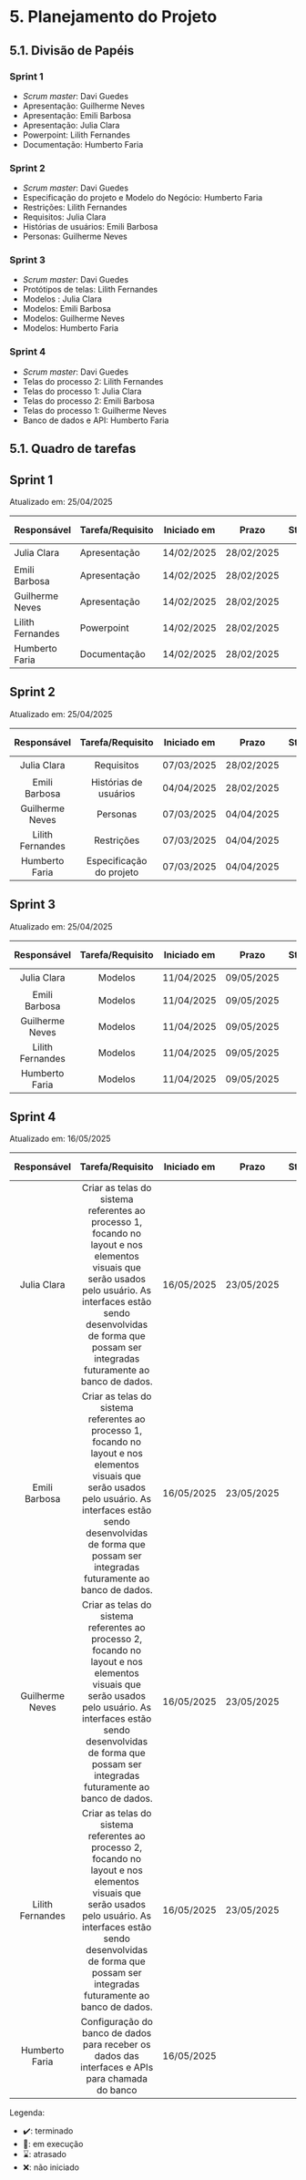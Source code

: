 # 5. Planejamento do Projeto

## 5.1. Divisão de Papéis

### Sprint 1
- _Scrum master_: Davi Guedes
- Apresentação: Guilherme Neves
- Apresentação: Emili Barbosa
- Apresentação: Julia Clara
- Powerpoint: Lilith Fernandes
- Documentação: Humberto Faria

### Sprint 2
- _Scrum master_: Davi Guedes
- Especificação do projeto e Modelo do Negócio: Humberto Faria
- Restrições: Lilith Fernandes
- Requisitos: Julia Clara
- Histórias de usuários: Emili Barbosa
- Personas: Guilherme Neves

### Sprint 3
- _Scrum master_: Davi Guedes
- Protótipos de telas: Lilith Fernandes
- Modelos : Julia Clara
- Modelos: Emili Barbosa
- Modelos: Guilherme Neves
- Modelos: Humberto Faria

### Sprint 4
- _Scrum master_: Davi Guedes
- Telas do processo 2: Lilith Fernandes
- Telas do processo 1: Julia Clara
- Telas do processo 2: Emili Barbosa
- Telas do processo 1: Guilherme Neves
- Banco de dados e API: Humberto Faria

## 5.1. Quadro de tarefas

## Sprint 1

Atualizado em: 25/04/2025

| Responsável      | Tarefa/Requisito | Iniciado em    | Prazo      | Status | Terminado em    |
| :----            |    :----         |      :----:    | :----:     | :----: | :----:          |
| Julia Clara      | Apresentação     | 14/02/2025     | 28/02/2025 | ✔️     | 28/02/2025 |
| Emili Barbosa    | Apresentação     | 14/02/2025     | 28/02/2025 | ✔️     | 28/02/2025 |
| Guilherme Neves  | Apresentação     | 14/02/2025     | 28/02/2025 | ✔️     | 28/02/2025 |
| Lilith Fernandes | Powerpoint       | 14/02/2025     | 28/02/2025 | ✔️     | 21/02/2025 |
| Humberto Faria   | Documentação     | 14/02/2025     | 28/02/2025 | ✔️     | 21/02/2025 |

## Sprint 2

Atualizado em: 25/04/2025

| Responsável      | Tarefa/Requisito          | Iniciado em    | Prazo      | Status | Terminado em    |
| :----:           |    :----:                 |      :----:    | :----:     | :----: | :----:          |
| Julia Clara      | Requisitos                | 07/03/2025     | 28/02/2025 | ✔️     | 28/03/2025 |
| Emili Barbosa    | Histórias de usuários     | 04/04/2025     | 28/02/2025 | ✔️     | 28/03/2025 |
| Guilherme Neves  | Personas                  | 07/03/2025     | 04/04/2025 | ✔️     | 28/03/2025 |
| Lilith Fernandes | Restrições                | 07/03/2025     | 04/04/2025 | ✔️     | 28/03/2025 |
| Humberto Faria   | Especificação do projeto  | 07/03/2025     | 04/04/2025 | ✔️     | 28/03/2025 |

## Sprint 3

Atualizado em: 25/04/2025

| Responsável      | Tarefa/Requisito          | Iniciado em    | Prazo      | Status | Terminado em    |
| :----:           |    :----:                 |      :----:    | :----:     | :----: | :----:          |
| Julia Clara      |  Modelos   | 11/04/2025     | 09/05/2025 | ✔️     | 08/05/2025 |
| Emili Barbosa    |  Modelos   | 11/04/2025     | 09/05/2025 | ✔️     | 08/05/2025 |
| Guilherme Neves  |  Modelos   | 11/04/2025     | 09/05/2025 | ✔️     | 08/05/2025 |
| Lilith Fernandes |  Modelos   | 11/04/2025     | 09/05/2025 | ✔️     | 08/05/2025 |
| Humberto Faria   |  Modelos   | 11/04/2025     | 09/05/2025 | ✔️     | 08/05/2025 |

## Sprint 4

Atualizado em: 16/05/2025

| Responsável      | Tarefa/Requisito          | Iniciado em    | Prazo      | Status | Terminado em    |
| :----:           |    :----:                 |      :----:    | :----:     | :----: | :----:          |
| Julia Clara      |  Criar as telas do sistema referentes ao processo 1, focando no layout e nos elementos visuais que serão usados pelo usuário. As interfaces estão sendo desenvolvidas de forma que possam ser integradas futuramente ao banco de dados.   |   16/05/2025   | 23/05/2025 |   📝   | 23/05/2025 |
| Emili Barbosa    |  Criar as telas do sistema referentes ao processo 1, focando no layout e nos elementos visuais que serão usados pelo usuário. As interfaces estão sendo desenvolvidas de forma que possam ser integradas futuramente ao banco de dados.   |   16/05/2025   | 23/05/2025 |   📝   | 23/05/2025 |
| Guilherme Neves  |  Criar as telas do sistema referentes ao processo 2, focando no layout e nos elementos visuais que serão usados pelo usuário. As interfaces estão sendo desenvolvidas de forma que possam ser integradas futuramente ao banco de dados.   |   16/05/2025   | 23/05/2025 |   📝   | 23/05/2025 |
| Lilith Fernandes |  Criar as telas do sistema referentes ao processo 2, focando no layout e nos elementos visuais que serão usados pelo usuário. As interfaces estão sendo desenvolvidas de forma que possam ser integradas futuramente ao banco de dados.   |   16/05/2025   | 23/05/2025 |   📝   | 23/05/2025 |
| Humberto Faria   |  Configuração do banco de dados para receber os dados das interfaces e APIs para chamada do banco   |   16/05/2025   |  |   📝   | 23/05/2025 |

Legenda:
- ✔️: terminado
- 📝: em execução
- ⌛: atrasado
- ❌: não iniciado

